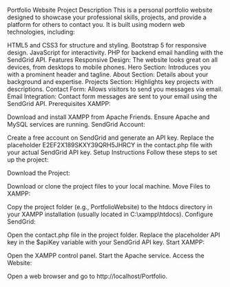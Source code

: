 Portfolio Website
Project Description
This is a personal portfolio website designed to showcase your professional skills, projects, and provide a platform for others to contact you. It is built using modern web technologies, including:

HTML5 and CSS3 for structure and styling.
Bootstrap 5 for responsive design.
JavaScript for interactivity.
PHP for backend email handling with the SendGrid API.
Features
Responsive Design: The website looks great on all devices, from desktops to mobile phones.
Hero Section: Introduces you with a prominent header and tagline.
About Section: Details about your background and expertise.
Projects Section: Highlights key projects with descriptions.
Contact Form: Allows visitors to send you messages via email.
Email Integration: Contact form messages are sent to your email using the SendGrid API.
Prerequisites
XAMPP:

Download and install XAMPP from Apache Friends.
Ensure Apache and MySQL services are running.
SendGrid Account:

Create a free account on SendGrid and generate an API key.
Replace the placeholder E2EF2X189SKXY39QRH5JHRCY in the contact.php file with your actual SendGrid API key.
Setup Instructions
Follow these steps to set up the project:

Download the Project:

Download or clone the project files to your local machine.
Move Files to XAMPP:

Copy the project folder (e.g., PortfolioWebsite) to the htdocs directory in your XAMPP installation (usually located in C:\xampp\htdocs).
Configure SendGrid:

Open the contact.php file in the project folder.
Replace the placeholder API key in the $apiKey variable with your SendGrid API key.
Start XAMPP:

Open the XAMPP control panel.
Start the Apache service.
Access the Website:

Open a web browser and go to http://localhost/Portfolio.
